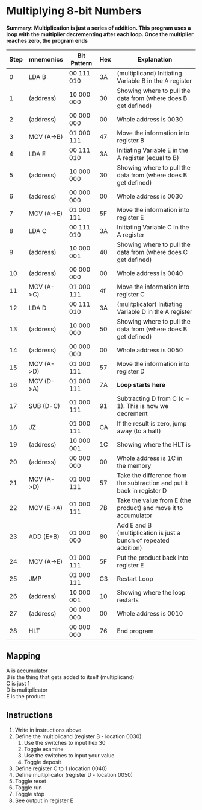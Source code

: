 # Multiplying 8-bit Numbers

**Summary: Multiplication is just a series of addition. This program uses a loop with the multiplier decrementing after each loop. Once the multiplier reaches zero, the program ends**

| Step |  mnemonics  |  Bit Pattern  |  Hex   | Explanation |
|------|-------------|---------------|--------|-------------|
|  0   | LDA B       | 00 111 010    |  3A    | (multiplicand) Initiating Variable B in the A register |
|  1   | (address)   | 10 000 000    |  30    | Showing where to pull the data from (where does B get defined) |
|  2   | (address)   | 00 000 000    |  00    | Whole address is 0030 |
|  3   | MOV (A->B)  | 01 000 111    |  47    | Move the information into register B |
|  4   | LDA E       | 00 111 010    |  3A    | Initiating Variable E in the A register (equal to B)|
|  5   | (address)   | 10 000 000    |  30    | Showing where to pull the data from (where does B get defined) |
|  6   | (address)   | 00 000 000    |  00    | Whole address is 0030 |
|  7   | MOV (A->E)  | 01 000 111    |  5F    | Move the information into register E |
|  8   | LDA C       | 00 111 010    |  3A    | Initiating Variable C in the A register |
|  9   | (address)   | 10 000 001    |  40    | Showing where to pull the data from (where does C get defined) |
|  10  | (address)   | 00 000 000    |  00    | Whole address is 0040 |
|  11  | MOV (A->C)  | 01 000 111    |  4f    | Move the information into register C |
|  12  | LDA D       | 00 111 010    |  3A    | (mulitplicator) Initiating Variable D in the A register |
|  13  | (address)   | 10 000 000    |  50    | Showing where to pull the data from (where does B get defined) |
|  14  | (address)   | 00 000 000    |  00    | Whole address is 0050 |
|  15  | MOV (A->D)  | 01 000 111    |  57    | Move the information into register D |
|  16  | MOV (D->A)  | 01 000 111    |  7A    | **Loop starts here** |
|  17  | SUB (D-C)   | 01 000 111    |  91    | Subtracting D from C (c = 1). This is how we decrement |
|  18  | JZ          | 01 000 111    |  CA    | If the result is zero, jump away (to a halt) |
|  19  | (address)   | 10 000 001    |  1C    | Showing where the HLT is |
|  20  | (address)   | 00 000 000    |  00    | Whole address is 1C in the memory |
|  21  | MOV (A->D)  | 01 000 111    |  57    | Take the difference from the subtraction and put it back in register D |
|  22  | MOV (E->A)  | 01 000 111    |  7B    | Take the value from E (the product) and move it to accumulator |
|  23  | ADD (E+B)   | 01 000 000    |  80    | Add E and B (multiplication is just a bunch of repeated addition) |
|  24  | MOV (A->E)  | 01 000 111    |  5F    | Put the product back into register E |
|  25  | JMP         | 01 000 111    |  C3    | Restart Loop |
|  26  | (address)   | 10 000 001    |  10    | Showing where the loop restarts |
|  27  | (address)   | 00 000 000    |  00    | Whole address is 0010 |
|  28  | HLT         | 00 000 000    |  76    | End program |

## Mapping
A is accumulator <br>
B is the thing that gets added to itself (multiplicand)<br>
C is just 1 <br>
D is mulitplicator <br>
E is the product <br>

## Instructions
1. Write in instructions above
2. Define the multiplicand (register B - location 0030)
    1. Use the switches to input hex 30
    2. Toggle examine
    3. Use the switches to input your value
    4. Toggle deposit
3. Define register C to 1 (location 0040)
4. Define multiplicator (register D - location 0050)
5. Toggle reset
6. Toggle run
7. Toggle stop
8. See output in register E

